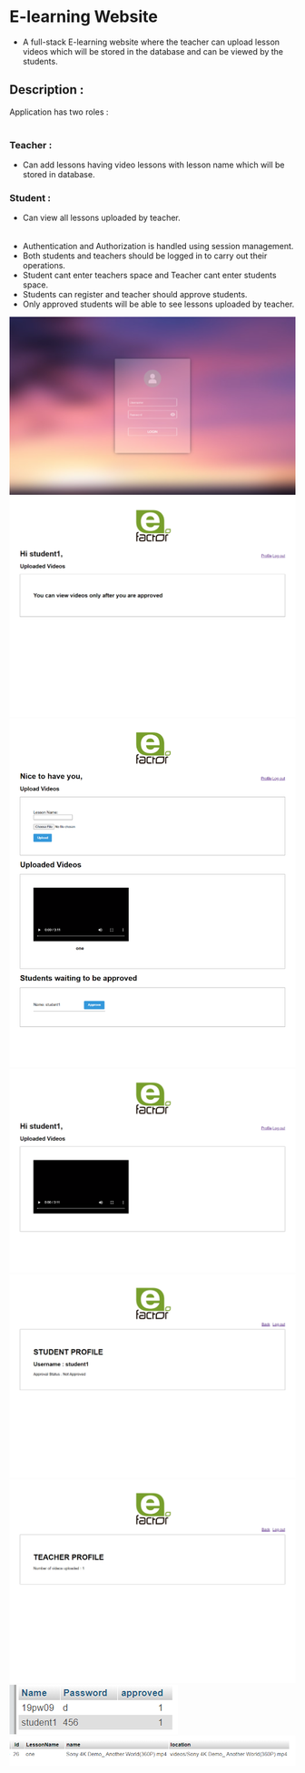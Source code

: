 # E-learning Website
* A full-stack E-learning website where the teacher can upload lesson videos which will be stored in the database and can be viewed by the students.
## Description :
Application has two roles :<br><br>
### Teacher :
* Can add lessons having video lessons with lesson name which will be stored in database.
### Student : 
* Can view all lessons uploaded by teacher.
######
* Authentication and Authorization is handled using session management.
* Both students and teachers  should be logged in to carry out their operations.
* Student cant enter teachers space and Teacher cant enter students space.
* Students can register and teacher should approve students.
* Only approved students will be able to see lessons uploaded by teacher.

![login](/images/login.png)
![student](/images/student.png)
![teacher](/images/teacher.png)
![student1](/images/student1.png)
![profile](/images/profile.png)
![profile1](/images/profile1.png)
![accounts](/images/accounts.png)
![videos](/images/videos.png)
